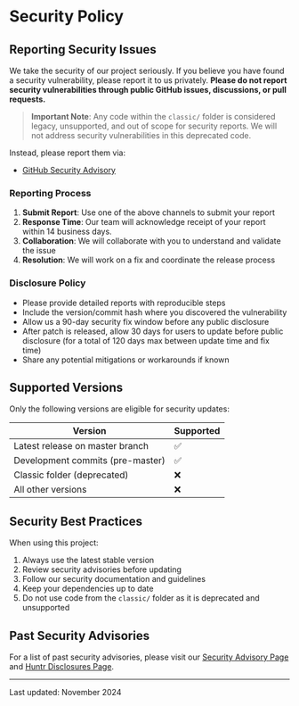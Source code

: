 # Security Policy

## Reporting Security Issues

We take the security of our project seriously. If you believe you have found a security vulnerability, please report it to us privately. **Please do not report security vulnerabilities through public GitHub issues, discussions, or pull requests.**

> **Important Note**: Any code within the `classic/` folder is considered legacy, unsupported, and out of scope for security reports. We will not address security vulnerabilities in this deprecated code.

Instead, please report them via:
- [GitHub Security Advisory](https://github.com/Significant-Gravitas/AutoGPT/security/advisories/new)
<!--- [Huntr.dev](https://huntr.com/repos/significant-gravitas/autogpt) - where you may be eligible for a bounty-->

### Reporting Process
1. **Submit Report**: Use one of the above channels to submit your report
2. **Response Time**: Our team will acknowledge receipt of your report within 14 business days.
3. **Collaboration**: We will collaborate with you to understand and validate the issue
4. **Resolution**: We will work on a fix and coordinate the release process

### Disclosure Policy
- Please provide detailed reports with reproducible steps
- Include the version/commit hash where you discovered the vulnerability
- Allow us a 90-day security fix window before any public disclosure
- After patch is released, allow 30 days for users to update before public disclosure (for a total of 120 days max between update time and fix time)
- Share any potential mitigations or workarounds if known

## Supported Versions
Only the following versions are eligible for security updates:

| Version | Supported |
|---------|-----------|
| Latest release on master branch | ✅ |
| Development commits (pre-master) | ✅ |
| Classic folder (deprecated) | ❌ |
| All other versions | ❌ |

## Security Best Practices
When using this project:
1. Always use the latest stable version
2. Review security advisories before updating
3. Follow our security documentation and guidelines
4. Keep your dependencies up to date
5. Do not use code from the `classic/` folder as it is deprecated and unsupported

## Past Security Advisories
For a list of past security advisories, please visit our [Security Advisory Page](https://github.com/Significant-Gravitas/AutoGPT/security/advisories) and [Huntr Disclosures Page](https://huntr.com/repos/significant-gravitas/autogpt).

---
Last updated: November 2024
